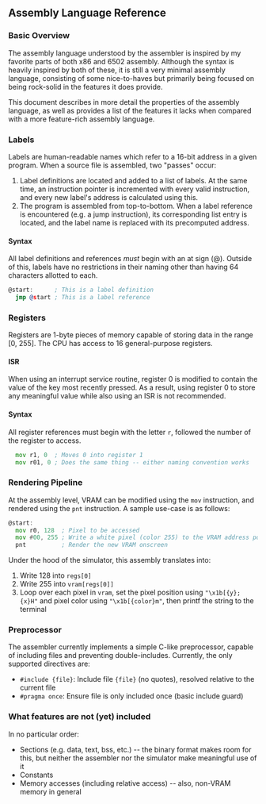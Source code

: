## Assembly Language Reference

### Basic Overview

The assembly language understood by the assembler is inspired by my favorite parts of both x86 and 6502 assembly.  Although the syntax is heavily inspired by both of these, it is still a very minimal assembly language, consisting of some nice-to-haves but primarily being focused on being rock-solid in the features it does provide.

This document describes in more detail the properties of the assembly language, as well as provides a list of the features it lacks when compared with a more feature-rich assembly language.

### Labels

Labels are human-readable names which refer to a 16-bit address in a given program.  When a source file is assembled, two "passes" occur:

 1. Label definitions are located and added to a list of labels.  At the same time, an instruction pointer is incremented with every valid instruction, and every new label's address is calculated using this.
 2. The program is assembled from top-to-bottom.  When a label reference is encountered (e.g. a jump instruction), its corresponding list entry is located, and the label name is replaced with its precomputed address.

#### Syntax

All label definitions and references *must* begin with an at sign (@).  Outside of this, labels have no restrictions in their naming other than having 64 characters allotted to each.

```asm
@start:      ; This is a label definition
  jmp @start ; This is a label reference
```

### Registers

Registers are 1-byte pieces of memory capable of storing data in the range [0, 255].  The CPU has access to 16 general-purpose registers.

#### ISR

When using an interrupt service routine, register 0 is modified to contain the value of the key most recently pressed.  As a result, using register 0 to store any meaningful value while also using an ISR is not recommended.

#### Syntax

All register references must begin with the letter `r`, followed the number of the register to access.

```asm
  mov r1, 0  ; Moves 0 into register 1
  mov r01, 0 ; Does the same thing -- either naming convention works
```

### Rendering Pipeline

At the assembly level, VRAM can be modified using the `mov` instruction, and rendered using the `pnt` instruction.  A sample use-case is as follows:

```asm
@start:
  mov r0, 128  ; Pixel to be accessed
  mov #00, 255 ; Write a white pixel (color 255) to the VRAM address pointed to by register 0 (i.e. 128)
  pnt          ; Render the new VRAM onscreen
```

Under the hood of the simulator, this assembly translates into:

1. Write 128 into `regs[0]`
2. Write 255 into `vram[regs[0]]`
3. Loop over each pixel in `vram`, set the pixel position using `"\x1b[{y};{x}H"` and pixel color using `"\x1b[{color}m"`, then printf the string to the terminal

### Preprocessor

The assembler currently implements a simple C-like preprocessor, capable of including files and preventing double-includes.  Currently, the only supported directives are:

- `#include {file}`:  Include file `{file}` (no quotes), resolved relative to the current file
- `#pragma once`:  Ensure file is only included once (basic include guard)

### What features are not (yet) included

In no particular order:

- Sections (e.g. data, text, bss, etc.) -- the binary format makes room for this, but neither the assembler nor the simulator make meaningful use of it
- Constants
- Memory accesses (including relative access) -- also, non-VRAM memory in general
